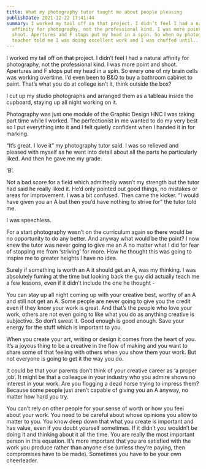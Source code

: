```yaml
---
title: What my photography tutor taught me about people pleasing
publishDate: 2021-12-22 17:41:44
summary: I worked my tail off on that project. I didn’t feel I had a natural
  affinity for photography, not the professional kind. I was more point and
  shoot. Apertures and F stops put my head in a spin. So when my photography
  teacher told me I was doing excellent work and I was chuffed until...
---
```

I worked my tail off on that project. I didn’t feel I had a natural affinity for photography, not the professional kind. I was more point and shoot. Apertures and F stops put my head in a spin. So every one of my brain cells was working overtime. I’d even been to B&Q to buy a bathroom cabinet to paint. That’s what you do at college isn’t it, think outside the box? 

I cut up my studio photographs and arranged them as a tableau inside the cupboard, staying up all night working on it. 

Photography was just one module of the Graphic Design HNC I was taking part time while I worked. The perfectionist in me wanted to do my very best so I put everything into it and I felt quietly confident when I handed it in for marking. 

“It’s great. I love it” my photography tutor said. I was so relieved and pleased with myself as he went into detail about all the parts he particularly liked. And then he gave me my grade.

‘B’. 

Not a bad score for a field which admittedly wasn’t my strength but the tutor had said he really liked it. He’d only pointed out good things, no mistakes or areas for improvement. I was a bit confused. Then came the kicker. “I would have given you an A but then you’d have nothing to strive for” the tutor told me. 

I was speechless. 

For a start photography wasn’t on the curriculum again so there would be no opportunity to do any better. And anyway what would be the point? I now knew the tutor was never going to give me an A no matter what I did for fear of stopping me from ‘striving’ for more. How he thought this was going to inspire me to greater heights I have no idea.

Surely if something is worth an A it should get an A, was my thinking. I was absolutely fuming at the time but looking back the guy did actually teach me a few lessons, even if it didn’t  include the one he thought - 

You can stay up all night coming up with your creative best, worthy of an A and still not get an A. 
Some people are never going to give you the credit even if they know your work is great. 
And that’s the people who love your work, others are not even going to like what you do as anything creative is subjective. 
So don’t sweat it. Good enough is good enough. Save your energy for the stuff which is important to you.

When you create your art, writing or design it comes from the heart of you. It’s a joyous thing to be a creative in the flow of making and you want to share some of that feeling with others when you show them your work. But not everyone is going to get it the way you do. 

It could be that your parents don’t think of your creative career as ‘a proper job’. It might be that a colleague in your industry who you admire shows no interest in your work. Are you flogging a dead horse trying to impress them? Because some people just aren’t capable of giving you an A anyway, no matter how hard you try.

You can’t rely on other people for your sense of worth or how you feel about your work. You need to be careful about whose opinions you allow to matter to you. You know deep down that what you create is important and has value, even if you doubt yourself sometimes. If it didn’t you wouldn’t be doing it and thinking about it all the time. You are really the most important person in this equation. It’s more important that you are satisfied with the work you produce rather than anyone else (unless they’re paying, then compromises have to be made). Sometimes you have to be your own cheerleader.